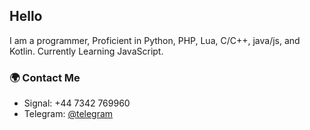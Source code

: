 ## Hello

 I am a programmer, Proficient in Python, PHP, Lua, C/C++, java/js, and Kotlin.
 Currently Learning JavaScript. 

### 🌍 Contact Me

- Signal: +44 7342 769960 
- Telegram: [@telegram](https://t.me/dysgenesis) 
